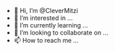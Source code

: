 - 👋 Hi, I’m @CleverMitzi
- 👀 I’m interested in ...
- 🌱 I’m currently learning ...
- 💞️ I’m looking to collaborate on ...
- 📫 How to reach me ...

<!---
CleverMitzi/CleverMitzi is a ✨ special ✨ repository because its `README.md` (this file) appears on your GitHub profile.
You can click the Preview link to take a look at your changes.
--->
